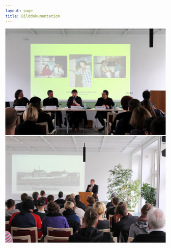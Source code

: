 ```yaml
---
layout: page
title: Bilddokumentation
---
```


![styleguide](/images/53674870_2111862618903900_1379750414114619392_o.jpg)
![styleguide](/images/55698737_2111862608903901_3448482452308230144_o.jpg)
